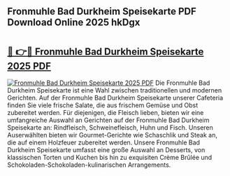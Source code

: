 ## Fronmuhle Bad Durkheim Speisekarte PDF Download Online 2025 hkDgx

# <h2><a href="http://gc9wxs4.nevu.top/?p=Fronmuhle+Bad+Durkheim+Speisekarte">🔗 👉🔴 Fronmuhle Bad Durkheim Speisekarte 2025 PDF</a></h2>

[![Fronmuhle Bad Durkheim Speisekarte 2025 PDF](https://i.imgur.com/dBaPXMq.png)](http://gc9wxs4.nevu.top/?p=Fronmuhle+Bad+Durkheim+Speisekarte)
Die Fronmuhle Bad Durkheim Speisekarte ist eine Wahl zwischen traditionellen und modernen Gerichten. Auf der Fronmuhle Bad Durkheim Speisekarte unserer Cafeteria finden Sie viele frische Salate, die aus frischem Gemüse und Obst zubereitet werden. Für diejenigen, die Fleisch lieben, bieten wir eine umfangreiche Auswahl an Gerichten auf der Fronmuhle Bad Durkheim Speisekarte an: Rindfleisch, Schweinefleisch, Huhn und Fisch. Unseren Auserwählten bieten wir Gourmet-Gerichte wie Schaschlik und Steak an, die auf einem Holzfeuer zubereitet werden. Unsere Fronmuhle Bad Durkheim Speisekarte umfasst eine große Auswahl an Desserts, von klassischen Torten und Kuchen bis hin zu exquisiten Crème Brûlée und Schokoladen-Schokoladen-kulinarischen Arrangements.
